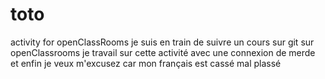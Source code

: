 # toto
activity for openClassRooms
je suis en train de suivre un cours sur git sur openClassrooms
je travail sur cette activité avec une connexion de merde
et enfin je veux m'excusez car mon français est cassé mal plassé
